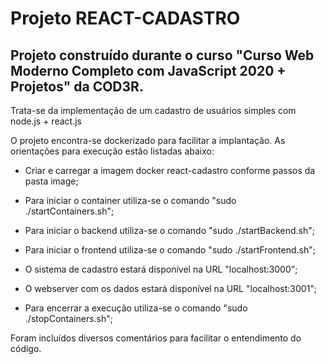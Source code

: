 # Projeto REACT-CADASTRO

## Projeto construído durante o curso "Curso Web Moderno Completo com JavaScript 2020 + Projetos" da COD3R.

Trata-se da implementação de um cadastro de usuários simples com node.js + react.js

O projeto encontra-se dockerizado para facilitar a implantação. As orientações para execução estão listadas abaixo:

- Criar e carregar a imagem docker react-cadastro conforme passos da pasta image;

- Para iniciar o container utiliza-se o comando "sudo ./startContainers.sh";

- Para iniciar o backend utiliza-se o comando "sudo ./startBackend.sh";

- Para iniciar o frontend utiliza-se o comando "sudo ./startFrontend.sh";

- O sistema de cadastro estará disponível na URL "localhost:3000";

- O webserver com os dados estará disponível na URL "localhost:3001";

- Para encerrar a execução utiliza-se o comando "sudo ./stopContainers.sh";

Foram incluídos diversos comentários para facilitar o entendimento do código.
